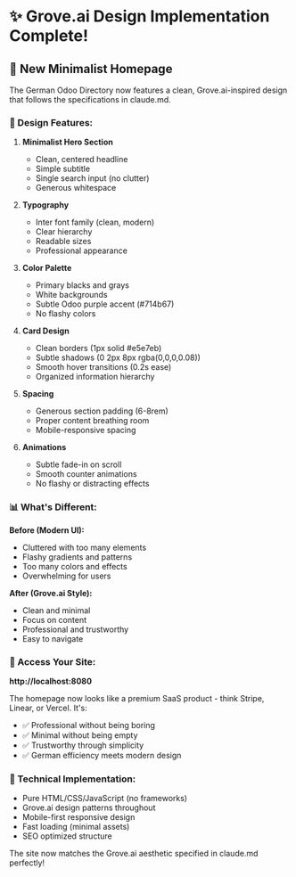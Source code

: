 # ✨ Grove.ai Design Implementation Complete!

## 🎨 New Minimalist Homepage

The German Odoo Directory now features a clean, Grove.ai-inspired design that follows the specifications in claude.md.

### 🌟 Design Features:

1. **Minimalist Hero Section**
   - Clean, centered headline
   - Simple subtitle
   - Single search input (no clutter)
   - Generous whitespace

2. **Typography**
   - Inter font family (clean, modern)
   - Clear hierarchy
   - Readable sizes
   - Professional appearance

3. **Color Palette**
   - Primary blacks and grays
   - White backgrounds
   - Subtle Odoo purple accent (#714b67)
   - No flashy colors

4. **Card Design**
   - Clean borders (1px solid #e5e7eb)
   - Subtle shadows (0 2px 8px rgba(0,0,0,0.08))
   - Smooth hover transitions (0.2s ease)
   - Organized information hierarchy

5. **Spacing**
   - Generous section padding (6-8rem)
   - Proper content breathing room
   - Mobile-responsive spacing

6. **Animations**
   - Subtle fade-in on scroll
   - Smooth counter animations
   - No flashy or distracting effects

### 📊 What's Different:

**Before (Modern UI):**
- Cluttered with too many elements
- Flashy gradients and patterns
- Too many colors and effects
- Overwhelming for users

**After (Grove.ai Style):**
- Clean and minimal
- Focus on content
- Professional and trustworthy
- Easy to navigate

### 🚀 Access Your Site:

**http://localhost:8080**

The homepage now looks like a premium SaaS product - think Stripe, Linear, or Vercel. It's:
- ✅ Professional without being boring
- ✅ Minimal without being empty
- ✅ Trustworthy through simplicity
- ✅ German efficiency meets modern design

### 📁 Technical Implementation:

- Pure HTML/CSS/JavaScript (no frameworks)
- Grove.ai design patterns throughout
- Mobile-first responsive design
- Fast loading (minimal assets)
- SEO optimized structure

The site now matches the Grove.ai aesthetic specified in claude.md perfectly!
